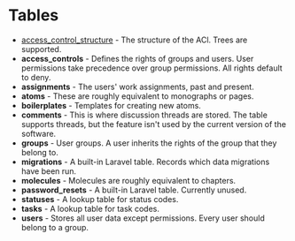 # Tables

- [access_control_structure](tables/access_control_structure.md) - The structure of the ACl. Trees are supported.
- **access_controls** - Defines the rights of groups and users. User permissions take precedence over group permissions. All rights default to deny.
- **assignments** - The users' work assignments, past and present.
- **atoms** - These are roughly equivalent to monographs or pages.
- **boilerplates** - Templates for creating new atoms.
- **comments** - This is where discussion threads are stored. The table supports threads, but the feature isn't used by the current version of the software.
- **groups** - User groups. A user inherits the rights of the group that they belong to.
- **migrations** - A built-in Laravel table. Records which data migrations have been run.
- **molecules** - Molecules are roughly equivalent to chapters.
- **password_resets** - A built-in Laravel table. Currently unused.
- **statuses** - A lookup table for status codes.
- **tasks** - A lookup table for task codes.
- **users** - Stores all user data except permissions. Every user should belong to a group.